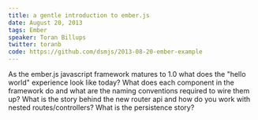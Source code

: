 ```yaml
---
title: a gentle introduction to ember.js
date: August 20, 2013
tags: Ember
speaker: Toran Billups
twitter: toranb
code: https://github.com/dsmjs/2013-08-20-ember-example
---
```


As the ember.js javascript framework matures to 1.0 what does the "hello world" experience look like today? What does each component in the framework do and what are the naming conventions required to wire them up? What is the story behind the new router api and how do you work with nested routes/controllers? What is the persistence story?

